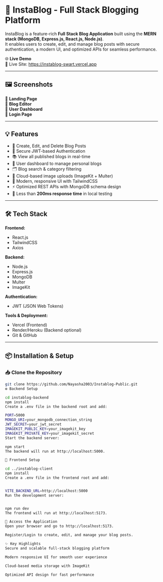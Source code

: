 # 📝 InstaBlog - Full Stack Blogging Platform  

InstaBlog is a feature-rich **Full Stack Blog Application** built using the **MERN stack (MongoDB, Express.js, React.js, Node.js)**.  
It enables users to create, edit, and manage blog posts with secure authentication, a modern UI, and optimized APIs for seamless performance.  

🌐 **Live Demo**  
🔗 Live Site: https://instablog-swart.vercel.app  

---

## 🖼️ Screenshots  

🚪 **Landing Page**  
📝 **Blog Editor**  
👤 **User Dashboard**  
🔐 **Login Page**  

---

## 💡 Features  

- 📝 Create, Edit, and Delete Blog Posts  
- 🔐 Secure JWT-based Authentication  
- 📚 View all published blogs in real-time  
- 👤 User dashboard to manage personal blogs  
- 🗂️ Blog search & category filtering  
- 📁 Cloud-based image uploads (ImageKit + Multer)  
- 🎨 Modern, responsive UI with TailwindCSS  
- ⚡ Optimized REST APIs with MongoDB schema design  
- 🚀 Less than **200ms response time** in local testing  

---

## 🛠 Tech Stack  

**Frontend:**  
- React.js  
- TailwindCSS  
- Axios  

**Backend:**  
- Node.js  
- Express.js  
- MongoDB  
- Multer  
- ImageKit  

**Authentication:**  
- JWT (JSON Web Tokens)  

**Tools & Deployment:**  
- Vercel (Frontend)  
- Render/Heroku (Backend optional)  
- Git & GitHub  

---

## 📦 Installation & Setup  

### 📥 Clone the Repository  
```bash
git clone https://github.com/Nayasha2003/Instablog-Public.git
⚙️ Backend Setup

cd instablog-backend
npm install
Create a .env file in the backend root and add:

PORT=5000
MONGO_URI=your_mongodb_connection_string
JWT_SECRET=your_jwt_secret
IMAGEKIT_PUBLIC_KEY=your_imagekit_key
IMAGEKIT_PRIVATE_KEY=your_imagekit_secret
Start the backend server:

npm start
The backend will run at http://localhost:5000.

🎨 Frontend Setup

cd ../instablog-client
npm install
Create a .env file in the frontend root and add:


VITE_BACKEND_URL=http://localhost:5000
Run the development server:


npm run dev
The frontend will run at http://localhost:5173.

🚀 Access the Application
Open your browser and go to http://localhost:5173.

Register/Login to create, edit, and manage your blog posts.

✨ Key Highlights
Secure and scalable full-stack blogging platform

Modern responsive UI for smooth user experience

Cloud-based media storage with ImageKit

Optimized API design for fast performance


